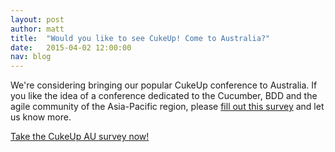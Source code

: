 ```yaml
---
layout: post
author: matt
title:  "Would you like to see CukeUp! Come to Australia?"
date:   2015-04-02 12:00:00
nav: blog
---
```


We're considering bringing our popular CukeUp conference to Australia. If you like the idea of a conference dedicated to the Cucumber, BDD and the agile community of the Asia-Pacific region, please [fill out this survey](https://skurlow.typeform.com/to/gzVqI2) and let us know more.

<a role="button" class="btn btn-success" href="https://skurlow.typeform.com/to/gzVqI2">Take the CukeUp AU survey now!</a>
